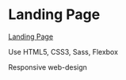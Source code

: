 # Landing Page

<a href="https://evgenbabenko.github.io/works/landing-page/index.html">Landing Page</a>

Use HTML5, CSS3, Sass, Flexbox

Responsive web-design
